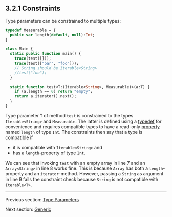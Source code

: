 ## 3.2.1 Constraints

Type parameters can be constrained to multiple types:

```haxe
typedef Measurable = {
  public var length(default, null):Int;
}

class Main {
  static public function main() {
    trace(test([]));
    trace(test(["bar", "foo"]));
    // String should be Iterable<String>
    //test("foo");
  }

  static function test<T:(Iterable<String>, Measurable)>(a:T) {
    if (a.length == 0) return "empty";
    return a.iterator().next();
  }
}
```
Type parameter `T` of method `test` is constrained to the types `Iterable<String>` and `Measurable`. The latter is defined using a [typedef](type-system-typedef.md) for convenience and requires compatible types to have a read-only [property](class-field-property.md) named `length` of type `Int`. The constraints then say that a type is compatible if

* it is compatible with `Iterable<String>` and
* has a `length`-property of type `Int`.

We can see that invoking `test` with an empty array in line 7 and an `Array<String>` in line 8 works fine. This is because `Array` has both a `length`-property and an `iterator`-method. However, passing a `String` as argument in line 9 fails the constraint check because `String` is not compatible with `Iterable<T>`.

---

Previous section: [Type Parameters](type-system-type-parameters.md)

Next section: [Generic](type-system-generic.md)